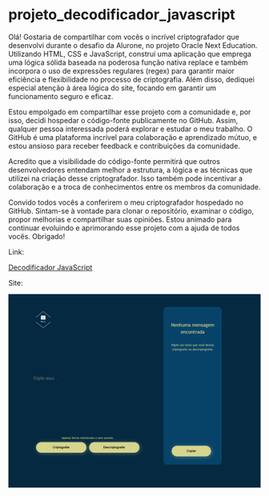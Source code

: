# projeto_decodificador_javascript

Olá! Gostaria de compartilhar com vocês o incrível criptografador que desenvolvi durante o desafio da Alurone, no projeto Oracle Next Education. Utilizando HTML, CSS e JavaScript, construí uma aplicação que emprega uma lógica sólida baseada na poderosa função nativa replace e também incorpora o uso de expressões regulares (regex) para garantir maior eficiência e flexibilidade no processo de criptografia. Além disso, dediquei especial atenção à área lógica do site, focando em garantir um funcionamento seguro e eficaz.

Estou empolgado em compartilhar esse projeto com a comunidade e, por isso, decidi hospedar o código-fonte publicamente no GitHub. Assim, qualquer pessoa interessada poderá explorar e estudar o meu trabalho. O GitHub é uma plataforma incrível para colaboração e aprendizado mútuo, e estou ansioso para receber feedback e contribuições da comunidade.

Acredito que a visibilidade do código-fonte permitirá que outros desenvolvedores entendam melhor a estrutura, a lógica e as técnicas que utilizei na criação desse criptografador. Isso também pode incentivar a colaboração e a troca de conhecimentos entre os membros da comunidade.

Convido todos vocês a conferirem o meu criptografador hospedado no GitHub. Sintam-se à vontade para clonar o repositório, examinar o código, propor melhorias e compartilhar suas opiniões. Estou animado para continuar evoluindo e aprimorando esse projeto com a ajuda de todos vocês. Obrigado!

Link:

[Decodificador JavaScript](https://alberyreis.github.io/decodificador_javascript/)

Site:

![](https://github.com/alberyReis/decodificador_javascript/blob/main/assets/img/template_decodificador.png)
